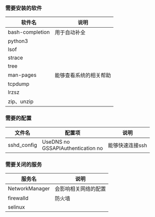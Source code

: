 ### 需要安装的软件
|软件名|说明|
|-|-|
|bash-completion|用于自动补全|
|python3||
|lsof||
|strace||
|tree||
|man-pages|能够查看系统的相关帮助|
|tcpdump||
|lrzsz||
|zip、unzip||

### 需要的配置
|文件名|配置项|说明|
|-|-|-|
|sshd_config|UseDNS no</br>GSSAPIAuthentication no|能够快速连接ssh|

### 需要关闭的服务
|服务名|说明|
|-|-|
|NetworkManager|会影响相关网络的配置|
|firewalld|防火墙|
|selinux||
